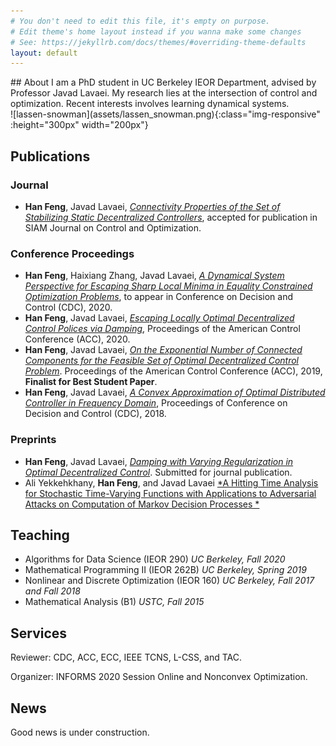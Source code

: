```yaml
---
# You don't need to edit this file, it's empty on purpose.
# Edit theme's home layout instead if you wanna make some changes
# See: https://jekyllrb.com/docs/themes/#overriding-theme-defaults
layout: default
---
```


<link rel="stylesheet" href="/assets/css/site.css">

<div class="container">
<div class="row">
<div class="col-8">
## About 
I am a PhD student in UC Berkeley IEOR Department, advised by Professor Javad Lavaei. My research lies at the intersection of control and optimization. Recent interests involves learning dynamical systems. 
</div>
<div class="col-4">
![lassen-snowman](assets/lassen_snowman.png){:class="img-responsive" :height="300px" width="200px"} 
</div>
</div> 
</div>


##  Publications 

### Journal 
+ **Han Feng**, Javad Lavaei, [*Connectivity Properties of the Set of Stabilizing Static Decentralized Controllers*](https://epubs.siam.org/doi/abs/10.1137/19M123765X), accepted for publication in SIAM Journal on Control and Optimization. 

### Conference Proceedings 
+  **Han Feng**, Haixiang Zhang, Javad Lavaei, [*A Dynamical System Perspective for Escaping Sharp Local Minima in Equality Constrained Optimization Problems*](https://lavaei.ieor.berkeley.edu/sharp_escape_2020_1.pdf), to appear in Conference on Decision and Control (CDC), 2020.
+  **Han Feng**, Javad Lavaei, [*Escaping Locally Optimal Decentralized Control Polices via Damping*](https://ieeexplore.ieee.org/abstract/document/9147961/), Proceedings of the American Control Conference (ACC), 2020.
+  **Han Feng**, Javad Lavaei, [*On the Exponential Number of Connected Components for the Feasible Set of Optimal Decentralized Control Problem*](https://ieeexplore.ieee.org/abstract/document/8814952). Proceedings of the American Control Conference (ACC), 2019, **Finalist for Best Student Paper**. 
+  **Han Feng**, Javad Lavaei, [*A Convex Approximation of Optimal Distributed Controller in Frequency Domain*](https://ieeexplore.ieee.org/abstract/document/8618977), Proceedings of Conference on Decision and Control (CDC), 2018.


### Preprints
+ **Han Feng**, Javad Lavaei, [*Damping with Varying Regularization in Optimal Decentralized Control*](http://www.ieor.berkeley.edu/~lavaei/ODC_hom_2019_2.pdf). Submitted for journal publication.
+ Ali Yekkehkhany, **Han Feng**, and Javad Lavaei
[*A Hitting Time Analysis for Stochastic Time-Varying
Functions with Applications to Adversarial Attacks
on Computation of Markov Decision Processes
*](http://www.ieor.berkeley.edu/~lavaei/Hitting_Time_2020_2.pdf)

## Teaching 
+ Algorithms for Data Science (IEOR 290) *UC Berkeley, Fall 2020*
+ Mathematical Programming II (IEOR 262B) *UC Berkeley, Spring 2019*
+ Nonlinear and Discrete Optimization (IEOR 160) *UC Berkeley, Fall 2017 and Fall 2018*
+ Mathematical Analysis (B1) *USTC, Fall 2015*

## Services
Reviewer: CDC, ACC, ECC, IEEE TCNS, L-CSS, and TAC. 

Organizer: INFORMS 2020 Session Online and Nonconvex Optimization. 

##  News
Good news is under construction. 
